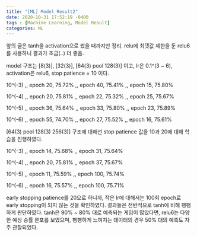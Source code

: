 ```yaml
---
title: "[ML] Model Result2"
date: 2020-10-31 17:52:19 -0400
tags : [Machine Learning, Model Result]
categories: ML
---
```


앞의 글은 tanh을 activation으로 썼을 때까지만 정리.
relu에 최댓값 제한을 둔 relu6를 사용하니 결과가 조금(..) 더 좋음.

model 구조는 [8(3)], [32(3)], [64(3) pool 128(3)] 이고,
lr은 0.1^(3 ~ 6), activation은 relu6, stop patience = 10 이다.

10^(-3) ,, epoch 20, 75.72% ,, epoch 40, 75.41% ,, epoch 15, 75.80%

10^(-4) ,, epoch 20, 75.81% ,, epoch 22, 75.32% ,, epoch 25, 75.67%

10^(-5) ,, epoch 36, 75.64% ,, epoch 33, 75.80% ,, epoch 23, 75.89%

10^(-6) ,, epoch 55, 74.70% ,, epoch 27, 75.52% ,, epoch 16, 75.61%

[64(3) pool 128(3) 256(3)] 구조에 대해선 stop patience 값을 10과 20에 대해 학습을 진행하였다.


10^(-3) ,, epoch 14, 75.68% ,, epoch 31, 75.64%

10^(-4) ,, epoch 20, 75.81% ,, epoch 37, 75.67%

10^(-5) ,, epoch 11, 75.59% ,, epoch 100, 75.74%

10^(-6) ,, epoch 16, 75.57% ,, epoch 100, 75.71%

early stopping patience를 20으로 하니까, 작은 lr에 대해서는 100회 epoch로 early stopping이 되지 않는 것을 확인하였다.
결과들은 전반적으로 tanh에 비해 팽팽하게 판단하였다.
tanh은 90% ~ 80% 대로 예측되는 게임이 많았다면, 
relu6는 다양한 예상 승률 분포를 보였으며, 팽팽하게 느껴지는 데이터의 경우 50% 대의 예측도 자주 관찰되었다.
